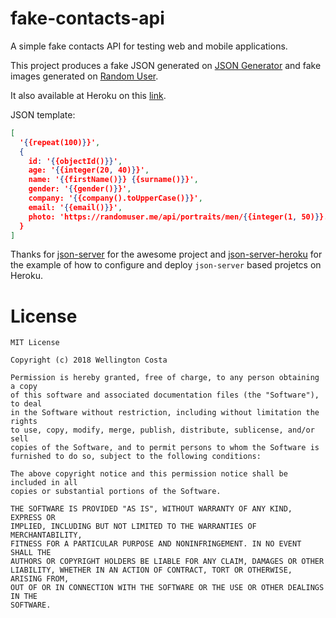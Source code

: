 # fake-contacts-api

A simple fake contacts API for testing web and mobile applications.

This project produces a fake JSON generated on [JSON Generator][1] and fake images generated on [Random User][2].

It also available at Heroku on this [link][3].

JSON template:

```json
[
  '{{repeat(100)}}',
  {
    id: '{{objectId()}}',
    age: '{{integer(20, 40)}}',
    name: '{{firstName()}} {{surname()}}',
    gender: '{{gender()}}',
    company: '{{company().toUpperCase()}}',
    email: '{{email()}}',
    photo: 'https://randomuser.me/api/portraits/men/{{integer(1, 50)}}.jpg'
  }
]
```

Thanks for [json-server][4] for the awesome project and [json-server-heroku][5] for the example of how to configure and deploy ```json-server``` based projetcs on Heroku.

# License

```
MIT License

Copyright (c) 2018 Wellington Costa

Permission is hereby granted, free of charge, to any person obtaining a copy
of this software and associated documentation files (the "Software"), to deal
in the Software without restriction, including without limitation the rights
to use, copy, modify, merge, publish, distribute, sublicense, and/or sell
copies of the Software, and to permit persons to whom the Software is
furnished to do so, subject to the following conditions:

The above copyright notice and this permission notice shall be included in all
copies or substantial portions of the Software.

THE SOFTWARE IS PROVIDED "AS IS", WITHOUT WARRANTY OF ANY KIND, EXPRESS OR
IMPLIED, INCLUDING BUT NOT LIMITED TO THE WARRANTIES OF MERCHANTABILITY,
FITNESS FOR A PARTICULAR PURPOSE AND NONINFRINGEMENT. IN NO EVENT SHALL THE
AUTHORS OR COPYRIGHT HOLDERS BE LIABLE FOR ANY CLAIM, DAMAGES OR OTHER
LIABILITY, WHETHER IN AN ACTION OF CONTRACT, TORT OR OTHERWISE, ARISING FROM,
OUT OF OR IN CONNECTION WITH THE SOFTWARE OR THE USE OR OTHER DEALINGS IN THE
SOFTWARE.
```

[1]: https://www.json-generator.com
[2]: https://randomuser.me
[3]: https://fake-contacts.herokuapp.com
[4]: https://github.com/typicode/json-server
[5]: https://github.com/jesperorb/json-server-heroku
